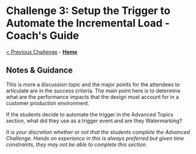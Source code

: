 # Challenge 3: Setup the Trigger to Automate the Incremental Load - Coach's Guide

[< Previous Challenge](Solution-02.md) - **[Home](README.md)**

## Notes & Guidance
This is more a discussion topic and the major points for the attendees to articulate are in the success criteria.  The main point here is to determine what are the performance impacts that the design must account for in a customer production environment.

If the students decide to automate the trigger in the Advanced Topics section, what did they use as a trigger event and are they Watermarking?

*It is your discretion whether or not that the students complete the Advanced Challenge. Hands on experience in this is always preferred but given time constraints, they may not be able to complete this section.*